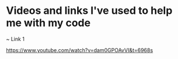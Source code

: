 # Videos and links I've used to help me with my code

~ Link 1

<https://www.youtube.com/watch?v=dam0GPOAvVI&t=6968s>
